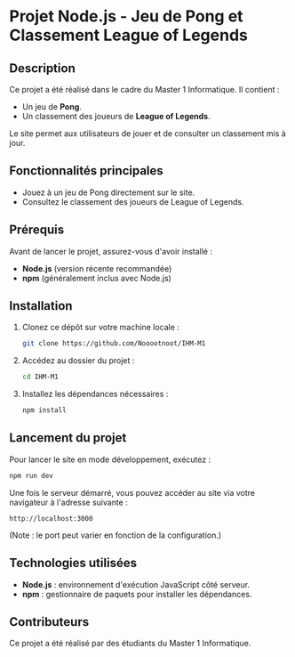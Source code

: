 # Projet Node.js - Jeu de Pong et Classement League of Legends

## Description
Ce projet a été réalisé dans le cadre du Master 1 Informatique. 
Il contient :
- Un jeu de **Pong**.
- Un classement des joueurs de **League of Legends**.

Le site permet aux utilisateurs de jouer et de consulter un classement mis à jour.

## Fonctionnalités principales
- Jouez à un jeu de Pong directement sur le site.
- Consultez le classement des joueurs de League of Legends.

## Prérequis
Avant de lancer le projet, assurez-vous d'avoir installé :
- **Node.js** (version récente recommandée)
- **npm** (généralement inclus avec Node.js)

## Installation
1. Clonez ce dépôt sur votre machine locale :
    ```bash
    git clone https://github.com/Nooootnoot/IHM-M1
    ```
2. Accédez au dossier du projet :
    ```bash
    cd IHM-M1
    ```
3. Installez les dépendances nécessaires :
    ```bash
    npm install
    ```

## Lancement du projet
Pour lancer le site en mode développement, exécutez :
```bash
npm run dev
```

Une fois le serveur démarré, vous pouvez accéder au site via votre navigateur à l'adresse suivante :
```
http://localhost:3000
```
(Note : le port peut varier en fonction de la configuration.)

## Technologies utilisées
- **Node.js** : environnement d'exécution JavaScript côté serveur.
- **npm** : gestionnaire de paquets pour installer les dépendances.

## Contributeurs
Ce projet a été réalisé par des étudiants du Master 1 Informatique.
